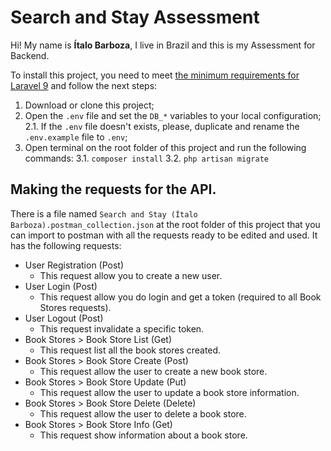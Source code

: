 # Search and Stay Assessment

Hi! My name is **Ítalo Barboza**, I live in Brazil and this is my Assessment for Backend.

To install this project, you need to meet [the minimum requirements for Laravel 9](https://laravel.com/docs/9.x/deployment#server-requirements) and follow the next steps:

 1. Download or clone this project;
 2. Open the `.env` file and set the `DB_*` variables to your local configuration;
	 2.1. If the `.env` file doesn't exists, please, duplicate and rename the `.env.example` file to `.env`; 
 3. Open terminal on the root folder of this project and run the following commands:
	 3.1. `composer install`
	 3.2. `php artisan migrate`

## Making the requests for the API.
There is a file named `Search and Stay (Ítalo Barboza).postman_collection.json` at the root folder of this project that you can import to postman with all the requests ready to be edited and used. It has the following requests:

 - User Registration (Post)
	 - This request allow you to create a new user.
 - User Login (Post)
	 - This request allow you do login and get a token (required to all Book Stores requests).
 - User Logout (Post)
	 - This request invalidate a specific token.
 - Book Stores > Book Store List (Get)
	 - This request list all the book stores created.
 - Book Stores > Book Store Create (Post)
	 - This request allow the user to create a new book store.
 - Book Stores > Book Store Update (Put)
	 - This request allow the user to update a book store information.
 - Book Stores > Book Store Delete (Delete)
	 - This request allow the user to delete a book store.
 - Book Stores > Book Store Info (Get)
	 - This request show information about a book store.
